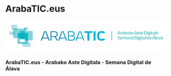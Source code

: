 # ArabaTIC.eus

![ArabaTIC.eus](https://github.com/txuswashere/ArabaTIC.eus/blob/master/ArabaTIC.jpg "ArabaTIC.eus")
### ArabaTIC.eus - Arabako Aste Digitala - Semana Digital de Álava

